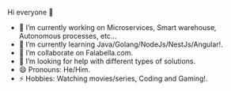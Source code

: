 Hi everyone 👋

- 🔭 I’m currently working on Microservices, Smart warehouse, Autonomous processes, etc...
- 🌱 I’m currently learning Java/Golang/NodeJs/NestJs/Angular!.
- 👯 I’m collaborate on Falabella.com.
- 🤔 I’m looking for help with different types of solutions.
- 😄 Pronouns: He/Him.
- ⚡ Hobbies: Watching movies/series, Coding and Gaming!.
